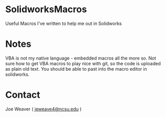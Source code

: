 # SolidworksMacros
Useful Macros I've written to help me out in Solidworks

# Notes
VBA is not my native language - embedded macros all the more so. Not sure how to get VBA macros to play nice with git, so the code is uploaded as plain old text.  You should be able to past into the macro editor in solidworks.

# Contact
Joe Weaver ( jeweave4@ncsu.edu )
